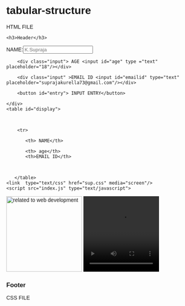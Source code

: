 # tabular-structure



HTML FILE


<div class="header">

    <h3>Header</h3>
</div>


<body>
    <div id="container">
        <div id="nameDiv" class="input"> NAME:<input id="name" type="text" placeholder="K.Supraja"/></div>
    
        <div class="input"> AGE <input id="age" type ="text" placeholder="18"/></div>

        <div class="input" >EMAIL ID <input id="emailid" type="text" placeholder="suprajakurella73@gmail.com"/></div>
    
        <button id="entry"> INPUT ENTRY</button>
    
    </div>
    <table id="display">



        <tr>
       
           <th> NAME</th>
           
           <th> age</th> 
           <th>EMAIL ID</th>
           
           
       
       </table>
    <link  type="text/css" href="sup.css" media="screen"/>
    <script src="index.js" type="text/javascript">
    
</script>
   



<img src="C:\Users\theam\Downloads\Radha krishna Cute art Mobile Wallpaper.jpg" alt="related to web development"  width="200px" height="200px">
<video width="200px" height="200px" src="C:\Users\theam\Desktop\funny pics\new yr video.mp4" type="video/mp4" autoplay loop alt="New year wishes video">
</video> </br>


<div class ="footer">
<h3>  Footer</h3>
</div>
</body>










CSS FILE



<head> 
    <title> PAGE TITLE</title>
    <meta charset ="UTF-8">
    <meta name ="viewport" content =" width =device-width, initial-scale=1">
    <style>
        body 
        {
            font-family: Arial;
            
            margin:0;
        }
        input{
            {
    width: 100%;
    padding: 12px 20px;
    margin: 8px 0;
    box-sizing: border-box;
} 
        }
        
        .header
        {
            padding: 60px;
            text-align:center;
            background:black;
            color : white;
            font-size: 20px;

        }
        .content
        {
            padding : 20px;

        }
    </style>
</head>


JS FILE



document.body.style.backgroundColor="green";
if (typeof document !== 'undefined')
{
    

var row=1;
var entry = document.getElementById("entry");
entry.addEventListener("click", displayDetails);

window.addEventListener('load',displayDetails,false)

function displayDetails()
{
    var name=document.getElementById("name").nodeValue;
    var age=document.getElementById("age").nodeValue;
    var emailid=document.getElementById("emailid").nodeValue;
   if(!name || !age || !emailid)
    {
        alert("please fill all the boxes"); 

    }
    var display = document.getElementById("display");
    var newRow= display.insertRow(row);
    var cell1= newRow.insertCell(0);
    var cell2= newRow.insertCell(1);
    var cell3=newRow.insertCell(2);

    cell1.innerHTML=name;
    cell2.innerHTML= age;
    cell2.innerHTML= age;
    row++;

}
}

